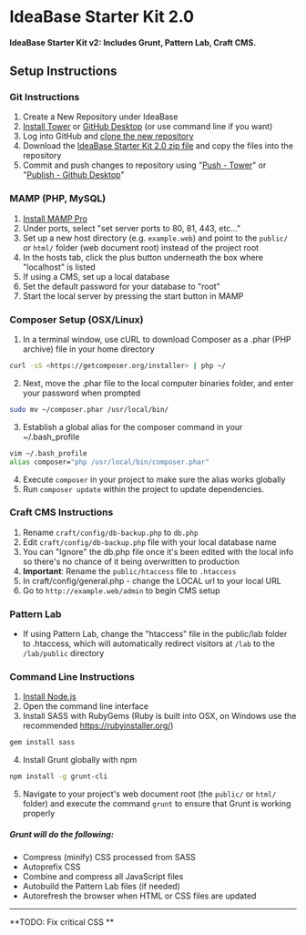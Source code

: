 # IdeaBase Starter Kit 2.0

#### IdeaBase Starter Kit v2: Includes Grunt, Pattern Lab, Craft CMS.

## Setup Instructions

### Git Instructions

1.  Create a New Repository under IdeaBase
2.  [Install Tower](https://www.git-tower.com/) or [GitHub Desktop](https://desktop.github.com/) (or use command line if you want)
3.  Log into GitHub and [clone the new repository](https://help.github.com/articles/cloning-a-repository/)
4.  Download the [IdeaBase Starter Kit 2.0 zip file](https://github.com/ideabase/starter_kit2/archive/master.zip) and copy the files into the repository
5.  Commit and push changes to repository using "[Push - Tower](https://www.git-tower.com/help/mac/branches-and-tags/push)" or "[Publish - Github Desktop](https://services.github.com/on-demand/github-desktop/push-with-github-desktop)"

### MAMP (PHP, MySQL)

1.  [Install MAMP Pro](https://www.mamp.info/en/mamp-pro/)
2.  Under ports, select "set server ports to 80, 81, 443, etc..."
3.  Set up a new host directory (e.g. `example.web`) and point to the `public/` or `html/` folder (web document root) instead of the project root
4.  In the hosts tab, click the plus button underneath the box where "localhost" is listed
5.  If using a CMS, set up a local database
6.  Set the default password for your database to "root"
7.  Start the local server by pressing the start button in MAMP

### Composer Setup (OSX/Linux)

1.  In a terminal window, use cURL to download Composer as a .phar (PHP archive) file in your home directory

```bash
curl -sS <https://getcomposer.org/installer> | php ~/
```

2.  Next, move the .phar file to the local computer binaries folder, and enter your password when prompted

```bash
sudo mv ~/composer.phar /usr/local/bin/
```

3.  Establish a global alias for the composer command in your ~/.bash_profile

```bash
vim ~/.bash_profile
alias composer="php /usr/local/bin/composer.phar"
```

4.  Execute `composer` in your project to make sure the alias works globally
5.  Run `composer update` within the project to update dependencies.

### Craft CMS Instructions

1.  Rename `craft/config/db-backup.php` to `db.php`
2.  Edit `craft/config/db-backup.php` file with your local database name
3.  You can "Ignore" the db.php file once it's been edited with the local info so there's no chance of it being overwritten to production
4.  **Important**: Rename the `public/htaccess` file to `.htaccess`
5.  In craft/config/general.php - change the LOCAL url to your local URL
6.  Go to `http://example.web/admin` to begin CMS setup

### Pattern Lab

-   If using Pattern Lab, change the "htaccess" file in the public/lab folder to .htaccess, which will automatically redirect visitors at `/lab` to the `/lab/public` directory

### Command Line Instructions

1.  [Install Node.js](https://nodejs.org/en/download/)
2.  Open the command line interface
3.  Install SASS with RubyGems (Ruby is built into OSX, on Windows use the recommended <https://rubyinstaller.org/>)

```bash
gem install sass
```

4.  Install Grunt globally with npm

```bash
npm install -g grunt-cli
```

5.  Navigate to your project's web document root (the `public/` or `html/` folder) and execute the command `grunt` to ensure that Grunt is working properly

##### Grunt will do the following:

-   Compress (minify) CSS processed from SASS
-   Autoprefix CSS
-   Combine and compress all JavaScript files
-   Autobuild the Pattern Lab files (if needed)
-   Autorefresh the browser when HTML or CSS files are updated

* * *

**TODO: Fix critical CSS **

